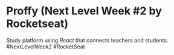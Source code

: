 # Proffy (Next Level Week #2 by Rocketseat)
Study platform using *React* that connects teachers and students. #NextLevelWeek2 #RocketSeat


